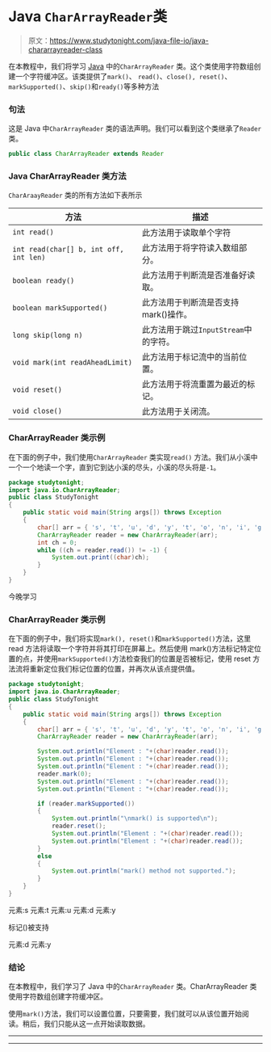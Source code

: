 # Java `CharArrayReader`类

> 原文：<https://www.studytonight.com/java-file-io/java-chararrayreader-class>

在本教程中，我们将学习 [Java](https://www.studytonight.com/java/) 中的`CharArrayReader` 类。这个类使用字符数组创建一个字符缓冲区。该类提供了`mark()`、 `read()`、`close(), reset()`、 `markSupported()`、`skip()`和`ready()`等多种方法

### 句法

这是 Java 中`CharArrayReader` 类的语法声明。我们可以看到这个类继承了`Reader` 类。

```java
public class CharArrayReader extends Reader 
```

### Java CharArrayReader 类方法

`CharAraayReader` 类的所有方法如下表所示

| 方法 | 描述 |
| --- | --- |
| `int read()` | 此方法用于读取单个字符 |
| `int read(char[] b, int off, int len)` | 此方法用于将字符读入数组部分。 |
| `boolean ready()` | 此方法用于判断流是否准备好读取。 |
| `boolean markSupported()` | 此方法用于判断流是否支持 mark()操作。 |
| `long skip(long n)` | 此方法用于跳过`InputStream`中的字符。 |
| `void mark(int readAheadLimit)` | 此方法用于标记流中的当前位置。 |
| `void reset()` | 此方法用于将流重置为最近的标记。 |
| `void close()` | 此方法用于关闭流。 |

### CharArrayReader 类示例

在下面的例子中，我们使用`CharArrayReader` 类实现`read()` 方法。我们从小溪中一个一个地读一个字，直到它到达小溪的尽头，小溪的尽头将是`-1`。

```java
package studytonight;
import java.io.CharArrayReader;
public class StudyTonight 
{
	public static void main(String args[]) throws Exception
	{
		char[] arr = { 's', 't', 'u', 'd', 'y', 't', 'o', 'n', 'i', 'g', 'h', 't' };  
		CharArrayReader reader = new CharArrayReader(arr);  
		int ch = 0;  
		while ((ch = reader.read()) != -1) {  
			System.out.print((char)ch);  
		}  
	}
}
```

今晚学习

### CharArrayReader 类示例

在下面的例子中，我们将实现`mark(), reset()`和`markSupported()`方法，这里 read 方法将读取一个字符并将其打印在屏幕上。然后使用 mark()方法标记特定位置的点，并使用`markSupported()`方法检查我们的位置是否被标记，使用 reset 方法流将重新定位我们标记位置的位置，并再次从该点提供值。

```java
package studytonight;
import java.io.CharArrayReader;
public class StudyTonight 
{
	public static void main(String args[]) throws Exception
	{
		char[] arr = { 's', 't', 'u', 'd', 'y', 't', 'o', 'n', 'i', 'g', 'h', 't' };  
		CharArrayReader reader = new CharArrayReader(arr);  

		System.out.println("Element : "+(char)reader.read()); 
		System.out.println("Element : "+(char)reader.read()); 
		System.out.println("Element : "+(char)reader.read()); 
		reader.mark(0);          
		System.out.println("Element : "+(char)reader.read()); 
		System.out.println("Element : "+(char)reader.read());       

		if (reader.markSupported()) 
		{ 
			System.out.println("\nmark() is supported\n"); 
			reader.reset(); 
			System.out.println("Element : "+(char)reader.read()); 
			System.out.println("Element : "+(char)reader.read()); 
		} 
		else
		{
			System.out.println("mark() method not supported."); 
		}	
	}
}
```

元素:s
元素:t
元素:u
元素:d
元素:y

标记()被支持

元素:d
元素:y

### 结论

在本教程中，我们学习了 Java 中的`CharArrayReader` 类。CharArrayReader 类使用字符数组创建字符缓冲区。

使用`mark()`方法，我们可以设置位置，只要需要，我们就可以从该位置开始阅读。稍后，我们只能从这一点开始读取数据。

* * *

* * *